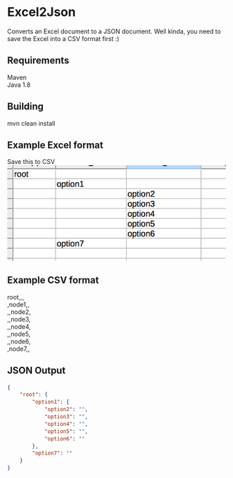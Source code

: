 # Excel2Json
Converts an Excel document to a JSON document. Well kinda, you need to save the Excel into a CSV format first :)

## Requirements
Maven  
Java 1.8  

## Building
mvn clean install

## Example Excel format 
Save this to CSV
![alt text](https://github.com/akang/Excel2Json/blob/master/excel_image.png)


## Example CSV format
root,,,  
,node1,,  
,,node2,  
,,node3,  
,,node4,  
,,node5,  
,,node6,  
,node7,,  

## JSON Output
```json
{
	"root": {
		"option1": {
			"option2": "",
			"option3": "",
			"option4": "",
			"option5": "",
			"option6": ""
		},
		"option7": ""
	}
}
```





